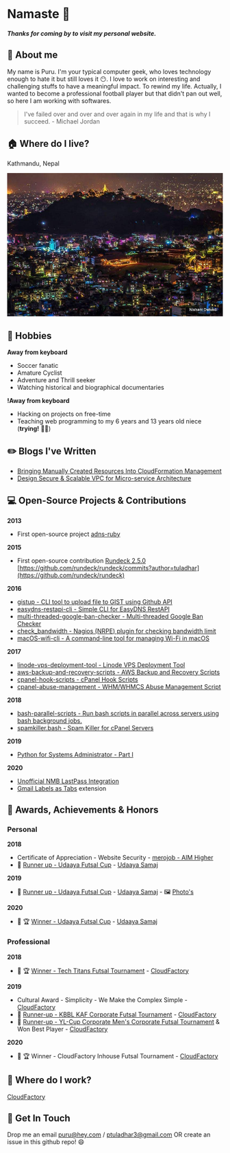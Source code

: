 # Namaste :pray:

##### Thanks for coming by to visit my personal website.

## :bow: About me

My name is Puru. I'm your typical computer geek, who loves technology enough to hate it but still loves it :no_mouth:. I love to work on interesting and challenging stuffs to have a meaningful impact. To rewind my life. Actually, I wanted to become a professional football player but that didn't pan out well, so here I am working with softwares.

> I've failed over and over and over again in my life and that is why I succeed. - Michael Jordan

## :house: Where do I live?

Kathmandu, Nepal

![Beautiful city of Kathmandu at night](images/kathmandu.jpg)

## :bicyclist: Hobbies
**Away from keyboard**
- Soccer fanatic
- Amature Cyclist
- Adventure and Thrill seeker
- Watching historical and biographical documentaries

**!Away from keyboard**
- Hacking on projects on free-time
- Teaching web programming to my 6 years and 13 years old niece (__trying!__ :man_facepalming:)

## :pencil2: Blogs I've Written
- [Bringing Manually Created Resources Into CloudFormation Management](https://medium.com/@ptuladhar3/bringing-manually-created-resources-into-cloudformation-management-ffd39b05d9f6?source=your_stories_page---------------------------)
- [Design Secure & Scalable VPC for Micro-service Architecture](https://medium.com/@ptuladhar3/design-secure-scalable-vpc-for-micro-service-architecture-1b58fbf128f4)

## :computer: Open-Source Projects & Contributions
**2013**
- First open-source project [adns-ruby](https://github.com/tuladhar/adns-ruby)

**2015**
- First open-source contribution [Rundeck 2.5.0](https://docs.rundeck.com/news/2015/04/16/rundeck-2.5.0.html) [https://github.com/rundeck/rundeck/commits?author=tuladhar](https://github.com/rundeck/rundeck)

**2016**
- [gistup - CLI tool to upload file to GIST using Github API](https://github.com/tuladhar/gistup)
- [easydns-restapi-cli - Simple CLI for EasyDNS RestAPI](https://github.com/tuladhar/easydns-restapi-cli)
- [multi-threaded-google-ban-checker - Multi-threaded Google Ban Checker](https://github.com/tuladhar/multi-threaded-google-ban-checker)
- [check_bandwidth - Nagios (NRPE) plugin for checking bandwidth limit](https://github.com/tuladhar/check_bandwidth)
- [macOS-wifi-cli - A command-line tool for managing Wi-Fi in macOS](v)

**2017**
- [linode-vps-deployment-tool - Linode VPS Deployment Tool](https://github.com/tuladhar/linode-vps-deployment-tool)
- [aws-backup-and-recovery-scripts - AWS Backup and Recovery Scripts](https://github.com/tuladhar/aws-backup-and-recovery-scripts)
- [cpanel-hook-scripts - cPanel Hook Scripts](https://github.com/tuladhar/cpanel-hook-scripts)
- [cpanel-abuse-management - WHM/WHMCS Abuse Management Script](https://github.com/tuladhar/cpanel-abuse-management)

**2018**
- [bash-parallel-scripts - Run bash scripts in parallel across servers using bash background jobs.](https://github.com/tuladhar/bash-parallel-scripts)
- [spamkiller.bash - Spam Killer for cPanel Servers](https://github.com/tuladhar/spamkiller.bash)

**2019**
- [Python for Systems Administrator - Part I](https://github.com/tuladhar/Python-for-SysAdmin-Part-I)

**2020**
- [Unofficial NMB LastPass Integration](https://github.com/tuladhar/nmb-lastpass)
- [Gmail Labels as Tabs](https://github.com/tuladhar/gmail-labels-as-tabs) extension

## 🏅 Awards, Achievements & Honors
### Personal 
**2018**
- Certificate of Appreciation - Website Security - [merojob - AIM Higher](https://merojob.com/)
- 🥈 [Runner up - Udaaya Futsal Cup](https://www.facebook.com/events/united-futsal-ground/udaaya-futsal-cup-2018/331397714020080/) - [Udaaya Samaj](https://www.facebook.com/people/Udaaya-Samaj/100015641531412)

**2019**
- 🥈 [Runner up - Udaaya Futsal Cup](https://www.facebook.com/udaaya.futsal.cup/posts/congratulations-to-the-winner-and-runner-up-team-of-3rd-udaaya-futsal-cup-2019wi/2283801264971635/) - [Udaaya Samaj](https://www.facebook.com/people/Udaaya-Samaj/100015641531412) - :framed_picture: [Photo's](https://www.facebook.com/media/set/?set=ms.c.eJxFVNeNBFEI6~_hEDv03dnqweH4RwTYGJSKjFlFlKpU~%3B3UBpd6ZpboCJ6WWk2WW0TYbEBZQnUP0r4e4XEOFfQMsiTJP0MmyaBtsFKF6JIqCSL8PkcDBPj87rQbLAFD14xirdWEl~_JcVxGcs2Prbh0wPQvaU7o6RAbjKKL8NUX0BBzjxeQBollqMHkKpOhnEdMBqRhSGyPqRGfkiJbAKl4LJ6ZELTYUv6w0FVPUjDj63PoiTQ1Ccj~_jKkeJveFONRLBIlKaOpHbnKUb3qVI~_sp1iaXGCbEppy6GxODGx32QVLsTy2nAeMtkd8y67FoRCZ3th0xip7VRe9gNM0PSdTxYx1Bw5eJ1NAwl12NEpq2Z4earKrFEjYY~_3bPj~_~%3BvAzCXpq36XFxszEM0wV8VHe9KR4~_Abkpb6rOId6UGD3IoUfuEdr5lPbE8juxNW7AuLwlgpJX8aY4Dmi5OLj0Qi9Apx5bhuNMY8Z6Q2Qf~_t~%3BtC8~%3BmhCBh~_wuwwLiZCwwO0hwH~_Y1Voi0hIN0Twxq4RtO~_3b7Tn2cQB0x0kcKWYrVsseyYplrYbdb~_sU~_xoa929H1eX9T3HXJuTmBtj82AyMExAToc1m8v0YKnRGuHOsU8bUoML3g39zXVPQ~_GT712LBz0xHl3i4diOkiVD6nFWDvwtpTHMHz0qXO~_FPN3c7k3d3vhHujVh4OXS4MLee1TOtXNfOh~%3BimnuvSQUG2AWByyclsuNfYt7P6jBVmZz5v0PxStjUA~-~-.bps.a.3000408533310901&type=1&__tn__=HH-R)

**2020**
- 🥇 :trophy: [Winner - Udaaya Futsal Cup](https://www.facebook.com/photo.php?fbid=2898863276838041&set=a.2898862840171418&type=3&theater) - [Udaaya Samaj](https://www.facebook.com/people/Udaaya-Samaj/100015641531412)

### Professional 

**2018**
- 🥇 :trophy: [Winner - Tech Titans Futsal Tournament](https://techlekh.com/tech-titans-futsal-completed-cloud-factory-emerges-victorious/) - [CloudFactory](https://cloudfactory.com)

**2019**
- Cultural Award - Simplicity - We Make the Complex Simple - [CloudFactory](https://cloudfactory.com)
- 🥈 [Runner-up - KBBL KAF Corporate Futsal Tournament](https://glocalkhabar.com/kusom-organizes-kusom-annual-festival-kaf-2018/) - [CloudFactory](https://cloudfactory.com)
- 🥈 [Runner-up - YL-Cup Corporate Men's Corporate Futsal Tournament](https://www.facebook.com/ylnepal/photos/4-groups-of-yl-cup-corporate-mens-futsal/2502430073163769/) & Won Best Player - [CloudFactory](https://cloudfactory.com)

**2020**
- 🥇 :trophy: Winner - CloudFactory Inhouse Futsal Tournament - [CloudFactory](https://cloudfactory.com)


## :office: Where do I work?
[CloudFactory](https://cloudfactory.com)


## :handshake: Get In Touch
Drop me an email puru@hey.com / ptuladhar3@gmail.com OR create an issue in this github repo! :smile:
